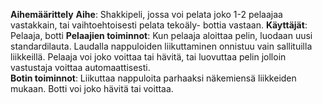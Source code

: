 **Aihemäärittely**
**Aihe**: Shakkipeli, jossa voi pelata joko 1-2 pelaajaa vastakkain, tai vaihtoehtoisesti pelata tekoäly- bottia vastaan. 
**Käyttäjät**: Pelaaja, botti
**Pelaajien  toiminnot**: Kun pelaaja aloittaa pelin, luodaan uusi standardilauta. Laudalla nappuloiden liikuttaminen onnistuu vain sallituilla liikkeillä. Pelaaja voi joko voittaa tai hävitä, tai luovuttaa pelin jolloin vastustaja voittaa automaattisesti.  
**Botin toiminnot**: Liikuttaa nappuloita parhaaksi näkemiensä liikkeiden mukaan. Botti voi joko hävitä tai voittaa.


